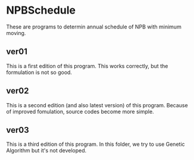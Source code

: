 # NPBSchedule
These are programs to determin annual schedule of NPB with minimum moving.
## ver01
This is a first edition of this program.
This works correctly, but the formulation is not so good.
## ver02
This is a second edition (and also latest version) of this program.
Because of improved fomulation, source codes become more simple.

## ver03
This is a third edition of this program.
In this folder, we try to use Genetic Algorithm but it's not developed.